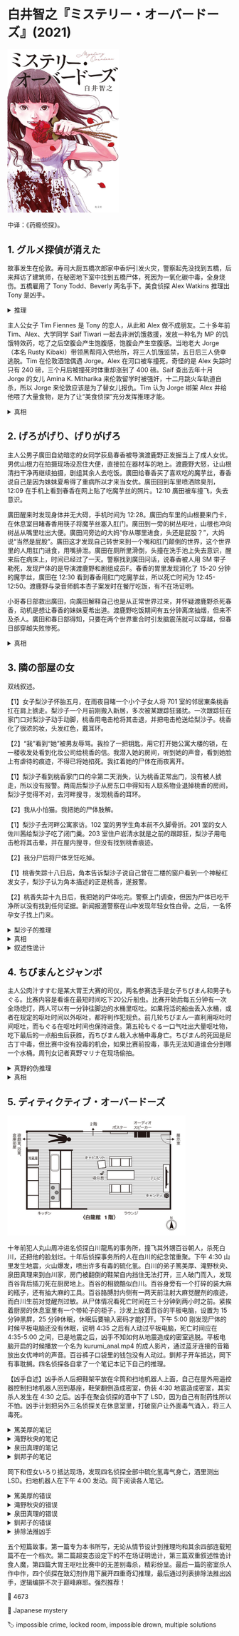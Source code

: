 # 白井智之『ミステリー・オーバードーズ』(2021)

<img src=images/2021_cover_2.jpg width=250/>

中译：《药瘾侦探》。

## 1. グルメ探偵が消えた

故事发生在伦敦。寿司大厨五橋次郎家中香炉引发火灾，警察起先没找到五橋，后来拜访了建筑师，在秘密地下室中找到五橋尸体，死因为一氧化碳中毒，全身烧伤。五橋雇用了 Tony Todd、Beverly 两名手下。美食侦探 Alex Watkins 推理出 Tony 是凶手。

<details><summary>推理</summary>
现场没有找到五橋的鞋子，是被凶手拿走。凶手在警察第一次搜查之后把尸体搬入地下室，伪造意外烧死。凶手脱掉鞋子是因为日本人不会穿鞋进屋，没有把鞋子留在门口是因为警察已经查过现场。凶手用线香做了延时点火装置引发火灾，用寿司火焰喷枪制造全身烧伤。凶手知道五橋案发当晚在店里喝酒，只能是两名店员中一人。凶手知道五橋家有秘密地下室，是因为去过他家。五橋歧视女性（伏线），不会请 Beverly 去家里，凶手是 Tony。
</details>

主人公女子 Tim Fiennes 是 Tony 的恋人，从此和 Alex 做不成朋友。二十多年前 Tim、Alex、大学同学 Saif Tiwari 一起去非洲饥饿救援，发放一种名为 MP 的饥饿特效药，吃了之后空腹会产生饱腹感，饱腹会产生空腹感。当地老大 Jorge（本名 Rusty Kibaki）带领黑帮闯入供给所，将三人饥饿监禁，五日后三人侥幸逃脱。Tim 在伦敦酒馆偶遇 Jorge。Alex 在河口被车撞死，奇怪的是 Alex 失踪时只有 240 磅，三个月后被撞死时体重却涨到了 400 磅。Saif 查出去年十月 Jorge 的女儿 Amina K. Mitharika 来伦敦留学时被强奸，十二月跳火车轨道自杀，所以 Jorge 来伦敦应该是为了替女儿报仇。Tim 认为 Jorge 绑架 Alex 并给他喂了大量食物，是为了让“美食侦探”充分发挥推理才能。

<details><summary>真相</summary>
Amina 没有死，用别人的尸体伪造自己，为了防止指纹比对所以将手指打烂，因手骨变形无法戴手套，所以尸体的衣物中缺少手套，Alex 从这一点推出真相。当年在供给所的小孩因为没有及时得到救助而纷纷饿死，Alex 为此一直感到内疚，Tim 失忆不记得事情真相。Amina 给 Alex 同时喂下 MP 药和大量食物，让他在吃撑的状态下饿死。结尾 Amina 捉住 Tim、Tony 故技重施。
</details>

## 2. げろがげり、げりがげろ

主人公男子廣田自幼暗恋的女同学荻島春香被导演渡鹿野正发掘当上了成人女优。男优山根力在拍摄现场没忍住大便，直接拉在器材车的地上。渡鹿野大怒，让山根清扫干净再继续拍摄，剧组其余人去吃饭。廣田给春香买了喜欢吃的魔芋丝，春香说自己是因为妹妹夏希得了重病所以才来当女优。廣田回到车里喷洒除臭剂，12:09 在手机上看到春香在网上贴了吃魔芋丝的照片。12:10 廣田被车撞飞，失去意识。

廣田醒来时发现身体并无大碍，手机时间为 12:28。廣田向车里的山根要来门卡，在休息室目睹春香用筷子将魔芋丝塞入肛门。廣田到一旁的树丛呕吐，山根也冲向树丛从嘴里吐出大便。廣田问旁边的大妈“你从哪里进食，头还是屁股？”，大妈说“当然是屁股”。廣田这才发现自己转世来到一个嘴和肛门颠倒的世界，这个世界里的人用肛门进食，用嘴排泄。廣田在厕所里滑倒，头撞在洗手池上失去意识，醒来后在病床上，时间已经过了一天。警察找到廣田问话，说春香被人用 SM 带子勒死，发现尸体的是导演渡鹿野和剧组成员F。春香的胃里发现消化了 15-20 分钟的魔芋丝，廣田在 12:30 看到春香用肛门吃魔芋丝，所以死亡时间为 12:45-12:50。渡鹿野与录音师鹤本杏子案发时在餐厅吃饭，有不在场证明。

小哥春日部救出廣田，向廣田解释自己也是从正常世界过来，并怀疑渡鹿野杀死春香，动机是想让春香的妹妹夏希出道。渡鹿野吃饭期间有五分钟离席抽烟，但来不及杀人。廣田和春日部得知，只要在两个世界重合时引发脑震荡就可以穿越，但春日部穿越失败惨死。

<details><summary>真相</summary>
廣田转世不是发生在 12:10 被车撞的时候，而是发生在 12:30 头撞到厕所洗手池的时候。正常世界的春香于 12:09 在网上发布吃魔芋丝的照片，12:28 把魔芋丝塞入肛门，之后继续拍摄，在 15:00 左右的拍摄间隙一丝不挂地从肛门中偷偷取出魔芋丝吃下，然后在 18:00 左右自杀。春香这样做的目的是伪造吃魔芋丝的时间（伏线：春香拒绝在这次演出中肛交），因为她胃里的魔芋丝消化了三个小时，所以警方推断其死亡时间在 15:00 左右，一定是在拍摄现场被 SM 带勒死。春香因此获得巨额保险和演出抽成，导演渡鹿野则遭到逮捕。廣田在 12:28 看到山根吐出大便，是因为山根清理完第一次的大便之后，不小心又拉了肚子，正好遇到廣田回到车里，怕被发现所以情急之下将大便藏到嘴里，后来忍不住到树丛呕吐。大妈耳朵不好，将廣田问的问题理解为鲷鱼烧的食用方法，回答“从屁股开始食用”。

在颠倒世界中，春香于 12:09 吃下魔芋丝，然后开着器材车来到餐厅找渡鹿野谈判。12:25 二人在停车场发生口角，渡鹿野用带子勒死春香，随后回餐厅继续吃饭。饭后渡鹿野和杏子一起离开餐厅，渡鹿野谎称忘带手机，返回停车场将车开回原先位置，再假装从后面追上杏子。廣田误以为 12:30 春香用肛门吃魔芋丝，由此推出死亡时间为 12:45-12:50，渡鹿野无意间获得了不在场证明。
</details>

## 3. 隣の部屋の女

双线叙述。

【1】女子梨沙子怀胎五月，在雨夜目睹一个小个子女人将 701 室的邻居東条桃香扛在肩上掳走。梨沙子一个月前刚搬入新居，多次被某跟踪狂骚扰。一次跟踪狂在家门口对梨沙子动手动脚，桃香用电击枪将其击退，并把电击枪送给梨沙子。桃香化了很浓的妆，头发红色，戴耳环。

【2】“我”看到“她”被男友辱骂。我捡了一把钥匙，用它打开她公寓大楼的锁，在一楼收发处看到化妆公司给桃香的信。我潜入她的房间，听到她的声音，看到她脸上有虐待的痕迹，不得已将她掐死。我扛着她的尸体在雨夜离开。

【1】梨沙子看到桃香家门口的伞第二天消失，认为桃香正常出门，没有被人掳走，所以没有报警。两周后梨沙子从房东口中得知有人联系物业退掉桃香的房间，梨沙子觉得不对，去河畔搜寻，发现桃香的耳环。

【2】我从小怕猫。我把她的尸体肢解。

【1】梨沙子去河畔公寓家访。102 室的男学生角本前不久脚骨折。201 室的女人佐川茜给梨沙子吃了闭门羹。203 室住户岩清水就是之前的跟踪狂，梨沙子用电击枪将其击晕，并在屋内搜寻，但没有找到桃香痕迹。

【2】我分尸后将尸体烹饪吃掉。

【1】桃香失踪十八日后，角本告诉梨沙子说自己曾在二楼的窗户看到一个神秘红发女子，梨沙子认为角本描述的正是桃香，遂报警。

【2】桃香失踪十九日后，我把她的尸体吃完。警察上门调查，但因为尸体已吃干净所以没有找到任何证据。新闻报道警察在山中发现年轻女性白骨。之后，一名怀孕女子找上门来。

<details><summary>梨沙子的推理</summary>
桃香被人掳走当晚门口有伞，第二天早上伞却不见了，只能是犯人回收自己的伞。犯人没有把伞放在一楼入口的伞筒里，是因为害怕坐在伞架旁的猫。佐川的家里有装了水的塑料瓶，是用来赶猫的，所以凶手是佐川。
</details>

<details><summary>真相</summary>
桃香和佐川是孤儿院同学。雷雨当晚佐川心脏病发作死亡，桃香把佐川伪装成自己，假死逃避还债，自己则整容变成佐川的样子。梨沙子看到的不是佐川扛着桃香，而是桃香扛着佐川。
</details>

<details><summary>叙述性诡计</summary>
第二条线发生在第一条线之后的一年半，那时梨沙子的第一个孩子已经降生，梨沙子又怀了第二个孩子。桃香掐死分尸吃掉的是梨沙子的第一个孩子。
</details>

## 4. ちびまんとジャンボ

主人公肉汁すすむ是某大胃王大赛的司仪，两名参赛选手是女子ちびまん和男子もぐる。比赛内容是看谁在最短时间吃下20公斤船虫。比赛开始后每五分钟有一次全场熄灯，两人可以有一分钟往脚边的水桶里呕吐。如果将活的船虫丢入水桶，或者在规定的呕吐时间以外呕吐，都将判作犯规负。前几轮ちびまん一直利用呕吐时间呕吐，而もぐる在呕吐时间也保持进食。第五轮もぐる一口气吐出大量呕吐物，吃下最后的一点船虫后获胜，而ちびまん栽入水桶中毒身亡。ちびまん的死因是尼古丁中毒，但比赛中没有投毒的机会，如果比赛前投毒，事先无法知道谁会分到哪一个水桶。周刊女记者真野マリナ在现场偷拍。

<details><summary>真野的伪推理</summary>
もぐる作弊，胃里开了一个洞，接到一个外置容器里，所以吃多少也不会撑，也没有中毒。这个推理不对，因为もぐる呕吐时容器里的有毒船虫会逆流，所以もぐる还是会中毒。
</details>

<details><summary>真相</summary>
真野说漏嘴知道ちびまん中毒身亡，而报道只说ちびまん喉咙卡住噎死，所以她是凶手。真野事先在两个水桶里无差别下毒，导致两个水桶上半部分的船虫沾毒。もぐる作弊，事先将桶里上半部分的船虫煮熟，吃下去以后再吐出来，因尼古丁加热后毒性减弱，所以没有中毒。もぐる的桶里下半部分都是呕吐物，只有上半部分是原来在下面的无毒船虫。ちびまん的桶和もぐる的桶一个有把手，一个没有把手，一旦もぐる没有拿到一半船虫的桶，可以找借口掉换。もぐる在比赛中吃完上半部分的船虫后，把装船虫的桶和装呕吐物的桶交换。观众看到船虫桶里的呕吐物，误将此桶当成呕吐桶。真野在桶里下毒是因为怀疑自己的同事被もぐる吃掉，想把もぐる毒死，好让警察解剖もぐる的胃，从而发现里面的残骸。
</details>

## 5. ディティクティブ・オーバードーズ

<img src=images/2021_white_dragon.jpg width=400/>

十年前犯人丸山周冲进名侦探白川龍馬的事务所，撞飞其外甥百谷朝人，杀死白川，还把他的脸划烂。十年后侦探事务所的人在白川的纪念馆重聚。下午 4:30 山里发生地震，火山爆发，喷出许多有毒的硫化氢。白川的弟子篤美厚、滝野秋央、泉田真理来到白川家，房门被翻倒的鞋架自内挡住无法打开，三人破门而入，发现百谷背后插刀死在厨房地上。百谷的相貌酷似白川。百谷身旁有一个打碎的装大麻的瓶子，还有抽大麻的工具。百谷胳膊肘内侧有一两天前注射大麻觉醒剂的痕迹，而白川生前对觉醒剂过敏。从尸体情况看死亡时间在三十分钟到两小时之前。紧挨着厨房的休息室里有一个带轮子的柜子，沙发上放着百谷的平板电脑，设置为 15 分钟黑屏，25 分钟休眠，休眠后要输入密码才能打开。下午 5:00 刚发现尸体的时候平板电脑还没有休眠，说明 4:35 之后有人动过平板电脑，死亡时间应在 4:35-5:00 之间，已是地震之后，凶手不知如何从地震造成的密室逃脱。平板电脑开启的时候播放一个名为 kurumi_anal.mp4 的成人影片，通过蓝牙连接的音箱放出女优呻吟的声音。百谷裤子口袋里的钱包没有人动过。釧邦子开车抵达，岡下有事耽搁。四名侦探各自拿了一个笔记本记下自己的推理。

【凶手自述】凶手杀人后把鞋架平放在伞筒和扫地机器人上面，自己在屋外用遥控器控制扫地机器人回到基座，鞋架翻倒造成密室，伪装 4:30 地震造成密室，其实杀人发生在 4:30 之后。凶手在聚会侦探的酒中下了 LSD，因为自己有耐药性所以不怕。凶手计划把另外三名侦探关在休息室里，打破窗户让外面毒气涌入，将三人毒死。

<details><summary>篤美厚的笔记</summary>
十年前白川杀死一个和自己相貌相似的人，伪造自己死亡。丸山杀死白川，百谷把白川的尸体藏在亚空间。十年后百谷把白川的尸体从亚空间取出藏在厨房冰箱里，二人的年龄差消失。地震使白川的尸体从冰箱掉出，被大家误认为是百谷的尸体。
</details>

<details><summary>滝野秋央的笔记</summary>
十年前的白川穿越到现在杀死百谷，再穿越回过去。
</details>

<details><summary>泉田真理的笔记</summary>
地震导致附近重力减少，射出飞刀。
</details>

<details><summary>釧邦子的笔记</summary>
泉田的名字中有“白”，釧中有“川”，滝野中有“龍”，篤美中有“馬”，合起来就是“白川龍馬”，唯独百谷名字里什么都没有。四人分别分担了白川的学识、想象力、行动力、暴力，唯独但百谷什么都没有分担。全体出场人物构成白川龍馬，只有百谷是癌细胞，白川为了清除癌细胞而令百谷细胞凋亡。
</details>

岡下和侄女いろり抵达现场，发现四名侦探全部中硫化氢毒气身亡，酒里测出 LSD。扫地机器人在下午 4:00 发动。岡下阅读各人笔记。

<details><summary>篤美厚的错误</summary>
冰箱腿没有固定，所以尸体掉出时会移动位置，但冰箱腿并没有沾到地板上的砂糖或致幻剂。
</details>

<details><summary>滝野秋央的错误</summary>
厨房地下有致幻剂粉末，白川对粉末过敏，不会进入厨房用厨房里的刀杀人，而且白川一直随身带刀防身，完全可以用自己的刀。
</details>

<details><summary>泉田真理的错误</summary>
如果重力减少，瓶子里的大麻粉末会浮动飞散出来，可是并没有。
</details>

<details><summary>釧邦子的错误</summary>
泉田并非本名，所以推理不成立。（伏线：釧用泉田查博士论文，没有查到，是因为泉田本名为千田。）
</details>

<details><summary>排除法推凶手</summary>
三人喝下致幻剂之后根据经历的事实产生“事实幻觉”，而凶手看了三人的笔记后伪造和三人一样的“虚伪幻觉”。笔记中共出现以下四种幻觉：
<ul>
<li>A：滝野、釧看到百谷尸体里掉出大麻粉末，其实是搬动尸体时露出了下面的粉末。如果这是事实，则案发时间在 4:00 之前，因为 4:00 扫地机器人把尸体周围的粉末清除干净，只有尸体底下有大麻粉末。</li>
<li>B：泉田、釧听到墙上海报里的女子发出娇喘声，这其实是平板电脑放出的声音，说明 4:35 的时候百谷还活着。</li>
<li>C：篤美、滝野看到厨房地上的砂糖变成觉醒剂，其实是地上本来就有觉醒剂。百谷手臂上有一两天前注射觉醒剂的痕迹，所以一两天前掉在地上的觉醒剂一直没有被清扫，这是因为下午 4:00 发动的扫地机器人被柜子挡住了。百谷把装有大麻吸食工具的滚轮柜子推入厨房，打开排风扇在厨房抽大麻，让气味可以排出去。</li>
<li>D：篤美、泉田来的时候在门厅闻到大麻气味，说明百谷在休息室吸大麻。</li>
</ul>

<img src=images/2021_logic_table.jpg width=400/>

A、B 对案发时间的陈述矛盾，其中至少一个不是“事实幻觉”，所以滝野、釧、泉田三人中有人给出“虚伪幻觉”，凶手在这三人之中，篤美不是凶手。C、D 对百谷吸大麻地点的陈述矛盾，所以篤美、滝野、泉田三人中有人给出“虚伪幻觉”，釧不是凶手。真相只能是 AC、AD、BC、BD 中的一个。A、C 不能同时为真，因为如果 4:00 百谷已死但柜子还在厨房，就没有人能把柜子推回门厅。A、D 不能同时为真，因为凶手不可能既在篤美、滝野之中，也在泉田、釧之中；同理 B、C 不能同时为真。因此真相是 B、D，滝野是凶手。
</details>

五个短篇故事。第一篇专为本书所写，无论从情节设计到推理均和其余四部连载短篇不在一个档次。第二篇超变态设定下的不在场证明诡计，第三篇双重叙述性诡计食人魔，第四篇大胃王呕吐比赛中的无差别毒杀，精彩纷呈。最后一篇的密室杀人作中作，四个侦探在致幻剂作用下展开四重奇幻推理，最后通过列表排除法推出凶手，逻辑编排不次于巅峰麻耶。强烈推荐！

:link: 4673

:file_folder: Japanese mystery

:label: impossible crime, locked room, impossible drown, multiple solutions
